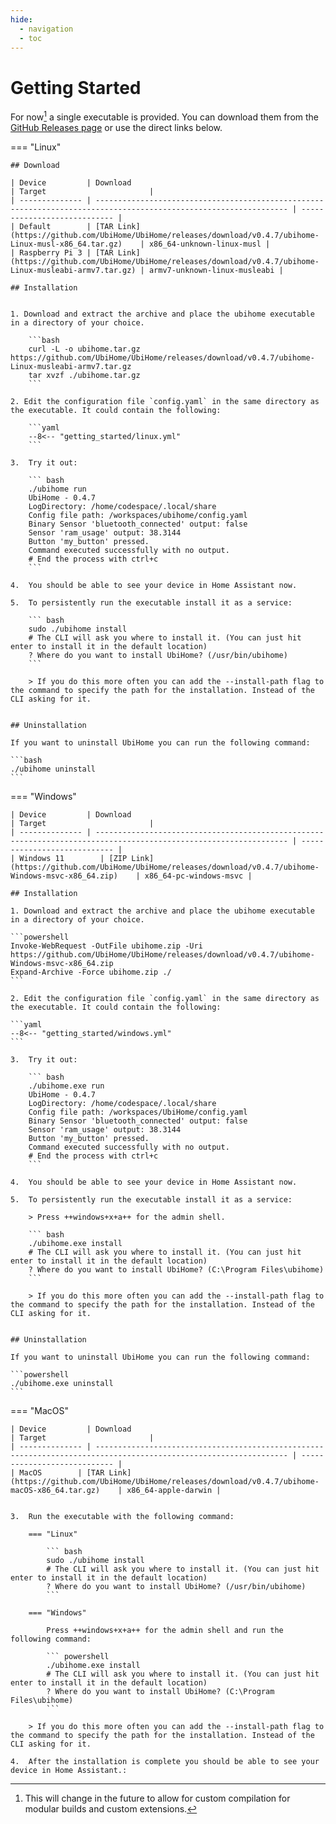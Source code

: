 ```yaml
---
hide:
  - navigation
  - toc
---
```


# Getting Started

For now[^1] a single executable is provided. You can download them from the [GitHub Releases page](https://github.com/UbiHome/UbiHome/releases) or use the direct links below.


<!-- x-release-please-start-version -->

=== "Linux"

    ## Download 

    | Device         | Download                                                                                                          | Target                       |
    | -------------- | ----------------------------------------------------------------------------------------------------------------- | ---------------------------- |
    | Default        | [TAR Link](https://github.com/UbiHome/UbiHome/releases/download/v0.4.7/ubihome-Linux-musl-x86_64.tar.gz)    | x86_64-unknown-linux-musl |
    | Raspberry Pi 3 | [TAR Link](https://github.com/UbiHome/UbiHome/releases/download/v0.4.7/ubihome-Linux-musleabi-armv7.tar.gz) | armv7-unknown-linux-musleabi |

    ## Installation


    1. Download and extract the archive and place the ubihome executable in a directory of your choice.

        ```bash
        curl -L -o ubihome.tar.gz https://github.com/UbiHome/UbiHome/releases/download/v0.4.7/ubihome-Linux-musleabi-armv7.tar.gz
        tar xvzf ./ubihome.tar.gz
        ```

    2. Edit the configuration file `config.yaml` in the same directory as the executable. It could contain the following:

        ```yaml
        --8<-- "getting_started/linux.yml"
        ```

    3.  Try it out:

        ``` bash
        ./ubihome run
        UbiHome - 0.4.7
        LogDirectory: /home/codespace/.local/share
        Config file path: /workspaces/ubihome/config.yaml
        Binary Sensor 'bluetooth_connected' output: false
        Sensor 'ram_usage' output: 38.3144
        Button 'my_button' pressed.
        Command executed successfully with no output.
        # End the process with ctrl+c
        ```

    4.  You should be able to see your device in Home Assistant now.

    5.  To persistently run the executable install it as a service:

        ``` bash
        sudo ./ubihome install
        # The CLI will ask you where to install it. (You can just hit enter to install it in the default location)
        ? Where do you want to install UbiHome? (/usr/bin/ubihome)
        ```

        > If you do this more often you can add the --install-path flag to the command to specify the path for the installation. Instead of the CLI asking for it.


    ## Uninstallation

    If you want to uninstall UbiHome you can run the following command:

    ```bash
    ./ubihome uninstall
    ```


=== "Windows"

    | Device         | Download                                                                                                          | Target                       |
    | -------------- | ----------------------------------------------------------------------------------------------------------------- | ---------------------------- |
    | Windows 11        | [ZIP Link](https://github.com/UbiHome/UbiHome/releases/download/v0.4.7/ubihome-Windows-msvc-x86_64.zip)    | x86_64-pc-windows-msvc |

    ## Installation

    1. Download and extract the archive and place the ubihome executable in a directory of your choice.

    ```powershell
    Invoke-WebRequest -OutFile ubihome.zip -Uri https://github.com/UbiHome/UbiHome/releases/download/v0.4.7/ubihome-Windows-msvc-x86_64.zip
    Expand-Archive -Force ubihome.zip ./
    ```

    2. Edit the configuration file `config.yaml` in the same directory as the executable. It could contain the following:

    ```yaml
    --8<-- "getting_started/windows.yml"
    ```

    3.  Try it out:

        ``` bash
        ./ubihome.exe run
        UbiHome - 0.4.7
        LogDirectory: /home/codespace/.local/share
        Config file path: /workspaces/UbiHome/config.yaml
        Binary Sensor 'bluetooth_connected' output: false
        Sensor 'ram_usage' output: 38.3144
        Button 'my_button' pressed.
        Command executed successfully with no output.
        # End the process with ctrl+c
        ```

    4.  You should be able to see your device in Home Assistant now.

    5.  To persistently run the executable install it as a service:

        > Press ++windows+x+a++ for the admin shell.

        ``` bash
        ./ubihome.exe install
        # The CLI will ask you where to install it. (You can just hit enter to install it in the default location)
        ? Where do you want to install UbiHome? (C:\Program Files\ubihome)
        ```

        > If you do this more often you can add the --install-path flag to the command to specify the path for the installation. Instead of the CLI asking for it.


    ## Uninstallation

    If you want to uninstall UbiHome you can run the following command:

    ```powershell
    ./ubihome.exe uninstall
    ```


=== "MacOS"

    | Device         | Download                                                                                                          | Target                       |
    | -------------- | ----------------------------------------------------------------------------------------------------------------- | ---------------------------- |
    | MacOS        | [TAR Link](https://github.com/UbiHome/UbiHome/releases/download/v0.4.7/ubihome-macOS-x86_64.tar.gz)    | x86_64-apple-darwin |


    3.  Run the executable with the following command:

        === "Linux"

            ``` bash
            sudo ./ubihome install
            # The CLI will ask you where to install it. (You can just hit enter to install it in the default location)
            ? Where do you want to install UbiHome? (/usr/bin/ubihome)
            ```

        === "Windows"

            Press ++windows+x+a++ for the admin shell and run the following command:

            ``` powershell
            ./ubihome.exe install
            # The CLI will ask you where to install it. (You can just hit enter to install it in the default location)
            ? Where do you want to install UbiHome? (C:\Program Files\ubihome)
            ```

        > If you do this more often you can add the --install-path flag to the command to specify the path for the installation. Instead of the CLI asking for it.

    4.  After the installation is complete you should be able to see your device in Home Assistant.:


<!-- x-release-please-end -->





[^1]: This will change in the future to allow for custom compilation for modular builds and custom extensions.
